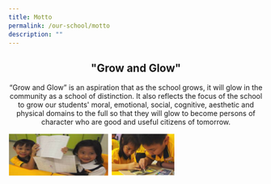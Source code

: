 ```yaml
---
title: Motto
permalink: /our-school/motto
description: ""
---
```

<html>  
<body><h2 style="text-align:center;">"Grow and Glow"</h2>  
<p style="text-align:center;">
“Grow and Glow” is an aspiration that as the school grows, it will glow in the community as a school of distinction. It also reflects the focus of the school to grow our students' moral, emotional, social, cognitive, aesthetic and physical domains to the full so that they will glow to become persons of character who are good and useful citizens of tomorrow.</p></body>  
</html>

<img src="/images/grow%20and%20gloww.png"  
style="width:65%">